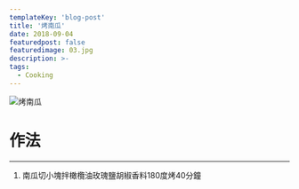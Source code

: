 ```yaml
---
templateKey: 'blog-post'
title: '烤南瓜'
date: 2018-09-04
featuredpost: false
featuredimage: 03.jpg
description: >-
tags:
  - Cooking
---
```

![烤南瓜](/03.jpg)

# 作法
___
  
1.  南瓜切小塊拌橄欖油玫瑰鹽胡椒香料180度烤40分鐘

